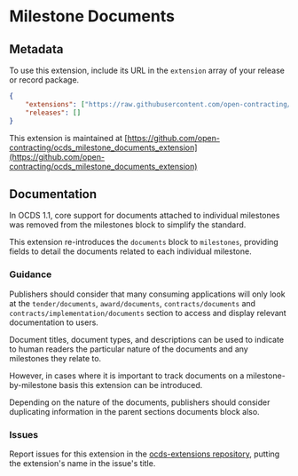 # Milestone Documents

## Metadata

To use this extension, include its URL in the `extension` array of your release or record package.

```json
{
    "extensions": ["https://raw.githubusercontent.com/open-contracting/ocds_milestone_documents_extension/v1.1.3/extension.json"],
    "releases": []
}
```

This extension is maintained at [https://github.com/open-contracting/ocds_milestone_documents_extension](https://github.com/open-contracting/ocds_milestone_documents_extension)

## Documentation

In OCDS 1.1, core support for documents attached to individual milestones was removed from the milestones block to simplify the standard.

This extension re-introduces the `documents` block to `milestones`, providing fields to detail the documents related to each individual milestone.

### Guidance

Publishers should consider that many consuming applications will only look at the `tender/documents`, `award/documents`, `contracts/documents` and `contracts/implementation/documents` section to access and display relevant documentation to users.

Document titles, document types, and descriptions can be used to indicate to human readers the particular nature of the documents and any milestones they relate to.

However, in cases where it is important to track documents on a milestone-by-milestone basis this extension can be introduced.

Depending on the nature of the documents, publishers should consider duplicating information in the parent sections documents block also.

### Issues

Report issues for this extension in the [ocds-extensions repository](https://github.com/open-contracting/ocds-extensions/issues), putting the extension's name in the issue's title.
